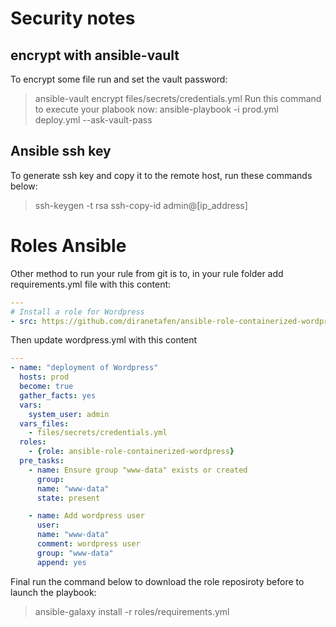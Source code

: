 # Security notes

## encrypt with ansible-vault

To encrypt some file run and set the vault password:
> ansible-vault encrypt files/secrets/credentials.yml
Run this command to execute your plabook now:
> ansible-playbook -i prod.yml deploy.yml --ask-vault-pass

## Ansible ssh key

To generate ssh key and copy it to the remote host, run these commands below:
> ssh-keygen -t rsa
> ssh-copy-id admin@[ip_address]

# Roles Ansible

Other method to run your rule from git is to, in your rule folder add requirements.yml file with this content:
```Yaml
---
# Install a role for Wordpress
- src: https://github.com/diranetafen/ansible-role-containerized-wordpress.git
```
Then update wordpress.yml with this content
```Yaml
---
- name: "deployment of Wordpress"
  hosts: prod
  become: true
  gather_facts: yes
  vars:
    system_user: admin
  vars_files:
    - files/secrets/credentials.yml
  roles:
    - {role: ansible-role-containerized-wordpress}
  pre_tasks:
    - name: Ensure group "www-data" exists or created
      group:
      name: "www-data"
      state: present

    - name: Add wordpress user
      user:
      name: "www-data"
      comment: wordpress user
      group: "www-data"
      append: yes
 ```
Final run the command below to download the role reposiroty before to launch the playbook:
> ansible-galaxy install -r roles/requirements.yml

